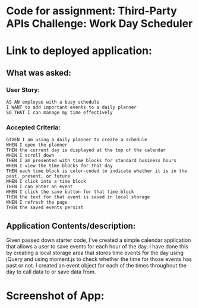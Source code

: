 # Code for assignment: Third-Party APIs Challenge: Work Day Scheduler 

# Link to deployed application:


## What was asked: 
### User Story:
```
AS AN employee with a busy schedule
I WANT to add important events to a daily planner
SO THAT I can manage my time effectively
```
### Accepted Criteria: 
```
GIVEN I am using a daily planner to create a schedule
WHEN I open the planner
THEN the current day is displayed at the top of the calendar
WHEN I scroll down
THEN I am presented with time blocks for standard business hours
WHEN I view the time blocks for that day
THEN each time block is color-coded to indicate whether it is in the past, present, or future
WHEN I click into a time block
THEN I can enter an event
WHEN I click the save button for that time block
THEN the text for that event is saved in local storage
WHEN I refresh the page
THEN the saved events persist
```
## Application Contents/description:
Given passed down starter code, I've created a simple calendar application that allows a user to save events for each hour of the day. I have done this by creating a local storage area that stores time events for the day using jQuery and using moment.js to check whether the time for those events has past or not. I created an event object for each of the times throughout the day to call data to or save data from. 

# Screenshot of App:

